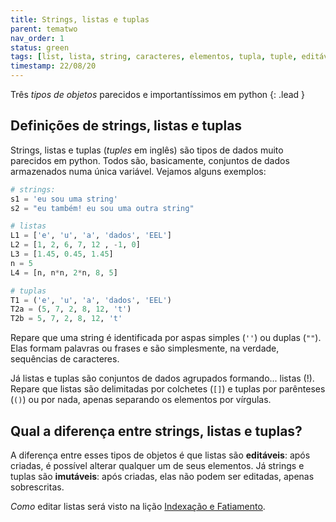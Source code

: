 ```yaml
---
title: Strings, listas e tuplas
parent: tematwo
nav_order: 1
status: green
tags: [list, lista, string, caracteres, elementos, tupla, tuple, editável, imutável]
timestamp: 22/08/20
---
```


Três *tipos de objetos* parecidos e importantíssimos em python
{: .lead }

## Definições de strings, listas e tuplas

Strings, listas e tuplas (*tuples* em inglês) são tipos de dados muito parecidos em python. Todos são, basicamente, conjuntos de dados armazenados numa única variável. Vejamos alguns exemplos:
```python
# strings:
s1 = 'eu sou uma string'
s2 = "eu também! eu sou uma outra string"

# listas
L1 = ['e', 'u', 'a', 'dados', 'EEL']
L2 = [1, 2, 6, 7, 12 , -1, 0]
L3 = [1.45, 0.45, 1.45]
n = 5
L4 = [n, n*n, 2*n, 8, 5]

# tuplas
T1 = ('e', 'u', 'a', 'dados', 'EEL')
T2a = (5, 7, 2, 8, 12, 't')
T2b = 5, 7, 2, 8, 12, 't'
```
Repare que uma string é identificada por aspas simples (`''`) ou duplas (`""`). Elas formam palavras ou frases e são simplesmente, na verdade, sequências de caracteres.

Já listas e tuplas são conjuntos de dados agrupados formando... listas (!). Repare que listas são delimitadas por colchetes (`[]`) e tuplas por parênteses (`()`) ou por nada, apenas separando os elementos por vírgulas.

## Qual a diferença entre strings, listas e tuplas?

A diferença entre esses tipos de objetos é que listas são **editáveis**: após criadas, é possível alterar qualquer um de seus elementos. Já strings e tuplas são **imutáveis**: após criadas, elas não podem ser editadas, apenas sobrescritas.

*Como* editar listas será visto na lição [Indexação e Fatiamento]({{site.baseurl}}/material/tema2/05-slicing-indexing.html).
